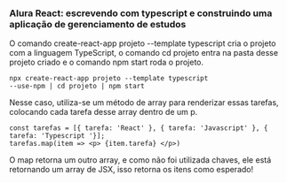 <h3>Alura React: escrevendo com typescript e construindo uma aplicação de gerenciamento de estudos</h3>

 O comando create-react-app projeto --template typescript cria o projeto com a linguagem TypeScript, o comando cd projeto entra na pasta desse projeto criado e o comando npm start roda o projeto.
```
npx create-react-app projeto --template typescript
--use-npm | cd projeto | npm start

```
Nesse caso, utiliza-se um método de array para renderizar essas tarefas, colocando cada tarefa desse array dentro de um p.
```
const tarefas = [{ tarefa: 'React' }, { tarefa: 'Javascript' }, { tarefa: 'Typescript '}];
tarefas.map(item => <p> {item.tarefa} </p>)
```
O map retorna um outro array, e como não foi utilizada chaves, ele está retornando um array de JSX, isso retorna os itens como esperado!
